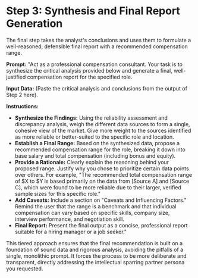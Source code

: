 # Step 3: Synthesis and Final Report Generation

The final step takes the analyst's conclusions and uses them to formulate a well-reasoned, defensible final report with a recommended compensation range.

**Prompt:** "Act as a professional compensation consultant. Your task is to synthesize the critical analysis provided below and generate a final, well-justified compensation report for the specified role.

**Input Data:** (Paste the critical analysis and conclusions from the output of Step 2 here).

**Instructions:**
* **Synthesize the Findings:** Using the reliability assessment and discrepancy analysis, weigh the different data sources to form a single, cohesive view of the market. Give more weight to the sources identified as more reliable or better-suited to the specific role and location.
* **Establish a Final Range:** Based on the synthesized data, propose a recommended compensation range for the role, breaking it down into base salary and total compensation (including bonus and equity).
* **Provide a Rationale:** Clearly explain the reasoning behind your proposed range. Justify why you chose to prioritize certain data points over others. For example, "The recommended total compensation range of \$X to \$Y is based primarily on the data from [Source A] and [Source C], which were found to be more reliable due to their larger, verified sample sizes for this specific role."
* **Add Caveats:** Include a section on "Caveats and Influencing Factors." Remind the user that the range is a benchmark and that individual compensation can vary based on specific skills, company size, interview performance, and negotiation skill.
* **Final Report:** Present the final output as a concise, professional report suitable for a hiring manager or a job seeker."

This tiered approach ensures that the final recommendation is built on a foundation of sound data and rigorous analysis, avoiding the pitfalls of a single, monolithic prompt. It forces the process to be more deliberate and transparent, directly addressing the intellectual sparring partner persona you requested.
